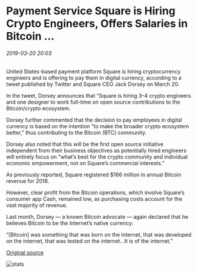# Payment Service Square is Hiring Crypto Engineers, Offers Salaries in Bitcoin ...

###### 2019-03-20 20:03

United States-based payment platform Square is hiring cryptocurrency engineers and is offering to pay them in digital currency, according to a tweet published by Twitter and Square CEO Jack Dorsey on March 20.

In the tweet, Dorsey announces that “Square is hiring 3–4 crypto engineers and one designer to work full-time on open source contributions to the Bitcoin/crypto ecosystem.

Dorsey further commented that the decision to pay employees in digital currency is based on the intention “to make the broader crypto ecosystem better,” thus contributing to the Bitcoin (BTC) community.

Dorsey also noted that this will be the first open source initiative independent from their business objectives as potentially hired engineers will entirely focus on “what’s best for the crypto community and individual economic empowerment, not on Square’s commercial interests.”

As previously reported, Square registered $166 million in annual Bitcoin revenue for 2018.

However, clear profit from the Bitcoin operations, which involve Square’s consumer app Cash, remained low, as purchasing costs account for the vast majority of revenue.

Last month, Dorsey — a known Bitcoin advocate — again declared that he believes Bitcoin to be the Internet’s native currency:

“\[Bitcoin\] was something that was born on the internet, that was developed on the internet, that was tested on the internet…It is of the internet.”

[Original source](https://cointelegraph.com/news/payment-service-square-is-hiring-crypto-engineers-offers-salaries-in-bitcoin)

![stats](https://c.statcounter.com/11760860/0/a89fa40b/1/ "stats")